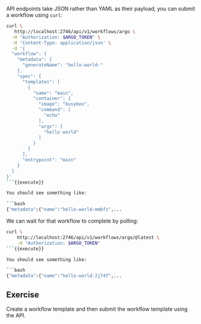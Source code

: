 API endpoints take JSON rather than YAML as their payload, you can submit a workflow using `curl`:

```bash
curl \
   http://localhost:2746/api/v1/workflows/argo \
  -H "Authorization: $ARGO_TOKEN" \
  -H 'Content-Type: application/json' \
  -d '{
  "workflow": {
    "metadata": {
      "generateName": "hello-world-"
    },
    "spec": {
      "templates": [
        {
          "name": "main",
          "container": {
            "image": "busybox",
            "command": [
              "echo"
            ],
            "args": [
              "hello world"
            ]
          }
        }
      ],
      "entrypoint": "main"
    }
  }
}'
```{{execute}}

You should see something like:

```bash
{"metadata":{"name":"hello-world-mmbfs",...
```

We can wait for that workflow to complete by polling:

```bash
curl \
    http://localhost:2746/api/v1/workflows/argo/@latest \
    -H "Authorization: $ARGO_TOKEN"
```{{execute}}

You should see something like:

```bash
{"metadata":{"name":"hello-world-2j74f",...
```

## Exercise

Create a workflow template and then submit the workflow template using the API.
